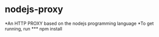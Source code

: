 # nodejs-proxy
*An HTTP PROXY based on the nodejs programming language
*To get running, run
***   npm install
